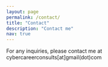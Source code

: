 ```yaml
---
layout: page
permalink: /contact/
title: "Contact"
description: "Contact me"
nav: true
---
```


For any inquiries, please contact me at cybercareerconsults[at]gmail(dot)com

